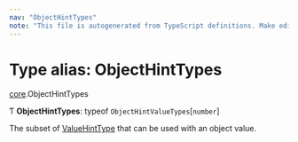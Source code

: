 ```yaml
---
nav: "ObjectHintTypes"
note: "This file is autogenerated from TypeScript definitions. Make edits to the comments in the TypeScript file and then run `make docs` to regenerate this file."
---
```

# Type alias: ObjectHintTypes

[core](../modules/core.md).ObjectHintTypes

Ƭ **ObjectHintTypes**: typeof `ObjectHintValueTypes`[`number`]

The subset of [ValueHintType](../enums/core.ValueHintType.md) that can be used with an object value.
